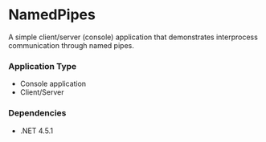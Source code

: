 NamedPipes
==========

A simple client/server (console) application that demonstrates interprocess communication through named pipes.

### Application Type ###

* Console application
* Client/Server

### Dependencies ###

* .NET 4.5.1
